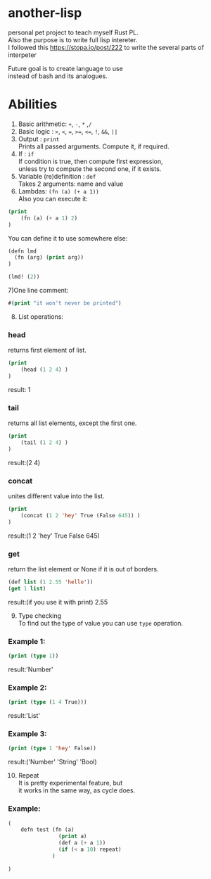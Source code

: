 # another-lisp
personal pet project to teach myself Rust PL.<br/>
Also the purpose is to write full lisp intereter.<br/>
I followed this https://stopa.io/post/222 to write the several parts of interpeter<br/>

Future goal is to create language to use<br/>
instead of bash and its analogues.<br/>

# Abilities
1) Basic arithmetic: ```+```, ```-```, ```*``` ,```/``` <br/>
2) Basic logic     : ```>```, ```<```, ```=```, ```>=```, ```<=```, ```!```, ```&&```, ```||``` <br/>
3) Output          : ```print```<br/>
Prints all passed arguments. Compute it, if required.<br/>
4) If              : ```if```<br/>
If condition is true, then compute first expression,<br/> 
unless try to compute the second one, if it exists.<br/>
5) Variable (re)definition : ```def```<br/>
Takes 2 arguments: name and value<br/>
6) Lambdas: ```(fn (a) (+ a 1))```<br/>
Also you can execute it:<br/>

```lisp
(print
    (fn (a) (+ a 1) 2)
)
```
You can define it to use somewhere else:<br/>
```lisp
(defn lmd
  (fn (arg) (print arg))
)

(lmd! (2))
```

7)One line comment:<br>
```lisp 
#(print "it won't never be printed")
```
8) List operations:<br/>
### head
returns first element of list.<br>
```lisp
(print
    (head (1 2 4) )
)
```
result: 1<br>

### tail
returns all list elements, except the first one.<br/>
```lisp
(print
    (tail (1 2 4) )
)
```
result:(2 4)

### concat
unites different value into the list.
```lisp
(print
    (concat (1 2 'hey' True (False 645)) )
)
```
result:(1 2 'hey' True False 645)<br/>

### get
return the list element or None if it is out of borders.
```lisp
(def list (1 2.55 'hello'))
(get 1 list)
```

result:(if you use it with print) 2.55<br>

9) Type checking<br/>
To find out the type of value you can use ```type``` operation.<br/>
### Example 1:
```lisp
(print (type 1))
```
result:'Number'

### Example 2:
```lisp
(print (type (1 4 True)))
```
result:'List'

### Example 3:
```lisp
(print (type 1 'hey' False))
```
result:('Number'  'String' 'Bool)

10) Repeat<br/>
It is pretty experimental feature, but<br/>
it works in the same way, as cycle does.

### Example:
```lisp
(
    defn test (fn (a)
                (print a)
                (def a (+ a 1))
                (if (< a 10) repeat)
              )
              
)
```
